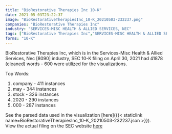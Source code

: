 ```yaml
---
title: "BioRestorative Therapies Inc 10-K"
date: 2021-05-03T23:22:37
image: "BioRestorativeTherapiesInc_10-K_20210503-232237.png"
companies: "BioRestorative Therapies Inc"
industry: "SERVICES-MISC HEALTH & ALLIED SERVICES, NEC"
tags: ["BioRestorative Therapies Inc","SERVICES-MISC HEALTH & ALLIED SERVICES, NEC","04-30-2021","10-K"]
forms: "10-K"
---
```

BioRestorative Therapies Inc, which is in the Services-Misc Health & Allied Services, Nec [8090] industry, SEC 10-K filing on April 30, 2021 had 41878 (cleaned) words - 600 were utilized for the visualizations.

Top Words:
1. company - 411 instances
2. may - 344 instances
3. stock - 326 instances
4. 2020 - 290 instances
5. 000 - 287 instances


See the parsed data used in the visualization [here]({{< staticlink name=BioRestorativeTherapiesInc_10-K_20210503-232237.json >}}).  
View the actual filing on the SEC website [here](https://www.sec.gov/Archives/edgar/data/1505497/0001493152-21-010062.txt)